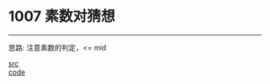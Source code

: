 # 1007 素数对猜想

---

思路:
注意素数的判定，<= mid

[src](https://pintia.cn/problem-sets/994805260223102976/problems/994805317546655744) <br>
[code](code/1007.c) <br>

